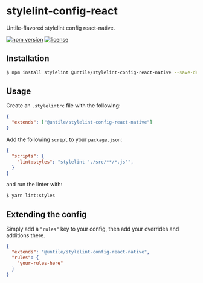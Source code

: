 # stylelint-config-react

Untile-flavored stylelint config react-native.

[![npm version](https://img.shields.io/npm/v/@untile/stylelint-config-react-native.svg?style=flat-square)](https://www.npmjs.com/package/@untile/stylelint-config-react-native)
[![license](https://img.shields.io/badge/license-MIT-blue.svg)](https://github.com/untile/js-configs/blob/main/LICENSE)

## Installation

```sh
$ npm install stylelint @untile/stylelint-config-react-native --save-dev
```

## Usage

Create an `.stylelintrc` file with the following:

```json
{
  "extends": ["@untile/stylelint-config-react-native"]
}
```

Add the following `script` to your `package.json`:

```json
{
  "scripts": {
    "lint:styles": "stylelint './src/**/*.js'",
  }
}
```

and run the linter with:

```sh
$ yarn lint:styles
```

## Extending the config

Simply add a `"rules"` key to your config, then add your overrides and additions there.

```json
{
  "extends": "@untile/stylelint-config-react-native",
  "rules": {
    "your-rules-here"
  }
}
```
